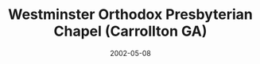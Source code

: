 ---
date: &id001 2002-05-08
end_date: 2009-05-10
location:
  address: null
  city: Carrollton
  state: GA
minister:
- end: 2008-01-01
  name: P. Michael DeLozier
  start: 2006-01-01
  type: Organizing Pastor
ministers:
- P. Michael DeLozier
name: Westminster Orthodox Presbyterian Chapel
names: null
origination_date: *id001
raw_data: "GA Carrollton\n\nWestminster Orthodox Presbyterian Chapel (May 8,\
  \ 2002\u2013May 10, 2009)\nOrg. Pastor: P. Michael DeLozier, 2006\u20138"
received_from: null
states:
- GA
status:
  active: false
  end_date: null
  reason: null
  received_from: null
  withdrawal_to: null
title: Westminster Orthodox Presbyterian Chapel (Carrollton GA)

---